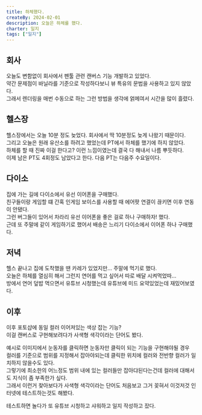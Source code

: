 ```yaml
---
title: 하체했다.
createBy: 2024-02-01
description: 오늘은 하체를 했다.
charter: 일지
tags: ["일지"]
---
```


## 회사

오늘도 변함없이 회사에서 펜툴 관련 캔버스 기능 개발하고 있었다.  
약간 문제점이 바닐라를 기준으로 작성하다보니 뷰 특유의 문법을 사용하고 있지 않았다.  
그래서 렌더링을 매번 수동으로 하는 그런 방법을 생각에 얽메여서 시간을 많이 흘렸다.

## 헬스장

헬스장에서는 오늘 10분 정도 늦었다. 회사에서 딱 10분정도 늦게 나왔기 때문이다.  
그리고 오늘은 원래 유산소를 하려고 했었는데 PT에서 하체를 했기에 하지 않았다.  
하체를 할 때 진짜 이걸 한다고? 이런 느낌이였는데 결국 다 해내서 나름 뿌듯하다.  
이제 남은 PT도 4회정도 남았다고 한다. 다음 PT는 다음주 수요일이다.

## 다이소

집에 가는 길에 다이소에서 유선 이어폰을 구매했다.  
친구들이랑 게임할 떄 간혹 인게임 보이스를 사용할 때 에어팟 연결이 끊키면 이후 연동이 안됐다.  
그런 버그들이 있어서 차라리 유선 이어폰을 좋은 걸로 하나 구매하자! 했다.  
근데 또 주말에 같이 게임하기로 했어서 배송은 느리기 다이소에서 이어폰 하나 구매했다.

## 저녁

헬스 끝나고 집에 도착했을 땐 카레가 있었지만... 주말에 먹기로 했다.  
오늘은 하체를 열심히 해서 그런지 연어를 먹고 싶어서 따로 배달 시켜먹었따...  
방에서 연어 덮밥 먹으면서 유튜브 시청했는데 유튜브에 미드 요약있었는데 재밌어보였다.

## 이후

이후 포토샵에 동일 컬러 이어져있는 색상 잡는 기능?  
이걸 캔버스로 구현해보려다가 사색형 색각이라는 단어도 봤다.

예시로 이미지에서 눈동자를 클릭하면 눈동자만 클릭이 되는 기능을 구현해야될 경우  
컬러를 기준으로 범위를 지정해서 잡아야되는데 클릭한 위치에 컬러와 전반향 컬러가 일치하지 않을수도 있다.  
그렇기에 최소한의 어느정도 범위 내에 있는 컬러들만 잡아댜된다는건데 컬러에 대해서도 지식이 좀 부족한가 싶다.  
그래서 이런거 찾아보다가 사색형 색각이라는 단어도 처음보고 그거 꽂혀서 이것저것 인터넷에 테스트하는것도 해봤다.

테스트하면 놀다가 또 유튜브 시청하고 샤워하고 일지 작성하고 잤다.
